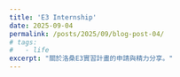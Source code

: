 ```yaml
---
title: 'E3 Internship'
date: 2025-09-04
permalink: /posts/2025/09/blog-post-04/
# tags:
#   - life
excerpt: "關於洛桑E3實習計畫的申請與精力分享。"
---
```


